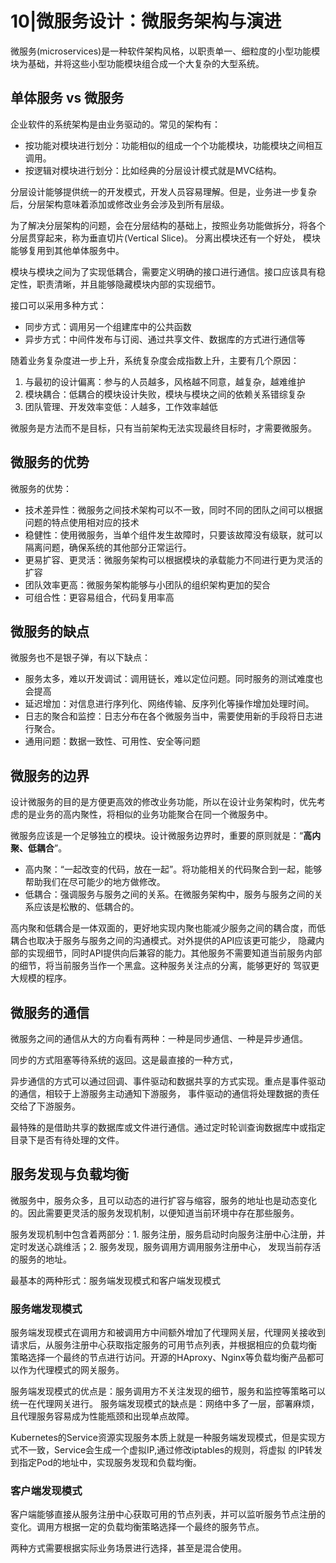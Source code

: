 # 10|微服务设计：微服务架构与演进

微服务(microservices)是一种软件架构风格，以职责单一、细粒度的小型功能模块为基础，并将这些小型功能模块组合成一个大复杂的大型系统。

## 单体服务 vs 微服务

企业软件的系统架构是由业务驱动的。常见的架构有：

- 按功能对模块进行划分：功能相似的组成一个个功能模块，功能模块之间相互调用。
- 按逻辑对模块进行划分：比如经典的分层设计模式就是MVC结构。

分层设计能够提供统一的开发模式，开发人员容易理解。但是，业务进一步复杂后，分层架构意味着添加或修改业务会涉及到所有层级。

为了解决分层架构的问题，会在分层结构的基础上，按照业务功能做拆分，将各个分层贯穿起来，称为垂直切片(Vertical Slice)。
分离出模块还有一个好处， 模块能够复用到其他单体服务中。

模块与模块之间为了实现低耦合，需要定义明确的接口进行通信。接口应该具有稳定性，职责清晰，并且能够隐藏模块内部的实现细节。

接口可以采用多种方式：

- 同步方式：调用另一个组建库中的公共函数
- 异步方式：中间件发布与订阅、通过共享文件、数据库的方式进行通信等

随着业务复杂度进一步上升，系统复杂度会成指数上升，主要有几个原因：

1. 与最初的设计偏离：参与的人员越多，风格越不同意，越复杂，越难维护
2. 模块耦合：低耦合的模块设计失败，模块与模块之间的依赖关系错综复杂
3. 团队管理、开发效率变低：人越多，工作效率越低

微服务是方法而不是目标，只有当前架构无法实现最终目标时，才需要微服务。

## 微服务的优势

微服务的优势：

- 技术差异性：微服务之间技术架构可以不一致，同时不同的团队之间可以根据问题的特点使用相对应的技术
- 稳健性：使用微服务，当单个组件发生故障时，只要该故障没有级联，就可以隔离问题，确保系统的其他部分正常运行。
- 更易扩容、更灵活：微服务架构可以根据模块的承载能力不同进行更为灵活的扩容
- 团队效率更高：微服务架构能够与小团队的组织架构更加的契合
- 可组合性：更容易组合，代码复用率高

## 微服务的缺点

微服务也不是银子弹，有以下缺点：

- 服务太多，难以开发调试：调用链长，难以定位问题。同时服务的测试难度也会提高
- 延迟增加：对信息进行序列化、网络传输、反序列化等操作增加处理时间。
- 日志的聚合和监控：日志分布在各个微服务当中，需要使用新的手段将日志进行聚合。
- 通用问题：数据一致性、可用性、安全等问题

## 微服务的边界

设计微服务的目的是方便更高效的修改业务功能，所以在设计业务架构时，优先考虑的是业务的高内聚性，将相似的业务功能聚合在同一个微服务中。

微服务应该是一个足够独立的模块。设计微服务边界时，重要的原则就是：“**高内聚、低耦合**”。

- 高内聚：“一起改变的代码，放在一起”。将功能相关的代码聚合到一起，能够帮助我们在尽可能少的地方做修改。
- 低耦合：强调服务与服务之间的关系。在微服务架构中，服务与服务之间的关系应该是松散的、低耦合的。

高内聚和低耦合是一体双面的，更好地实现内聚也能减少服务之间的耦合度，而低耦合也取决于服务与服务之间的沟通模式。对外提供的API应该更可能少，
隐藏内部的实现细节，同时API提供向后兼容的能力。其他服务不需要知道当前服务内部的细节，将当前服务当作一个黑盒。这种服务关注点的分离，能够更好的
驾驭更大规模的程序。

## 微服务的通信

微服务之间的通信从大的方向看有两种：一种是同步通信、一种是异步通信。

同步的方式阻塞等待系统的返回。这是最直接的一种方式，

异步通信的方式可以通过回调、事件驱动和数据共享的方式实现。重点是事件驱动的通信，相较于上游服务主动通知下游服务，
事件驱动的通信将处理数据的责任交给了下游服务。

最特殊的是借助共享的数据库或文件进行通信。通过定时轮训查询数据库中或指定目录下是否有待处理的文件。

## 服务发现与负载均衡

微服务中，服务众多，且可以动态的进行扩容与缩容，服务的地址也是动态变化的。因此需要更灵活的服务发现机制，以便知道当前环境中存在那些服务。

服务发现机制中包含着两部分：1. 服务注册，服务启动时向服务注册中心注册，并定时发送心跳维活；2. 服务发现，服务调用方调用服务注册中心，
发现当前存活的服务的地址。

最基本的两种形式：服务端发现模式和客户端发现模式

### 服务端发现模式

服务端发现模式在调用方和被调用方中间额外增加了代理网关层，代理网关接收到请求后，从服务注册中心获取指定服务的可用节点列表，并根据相应的负载均衡
策略选择一个最终的节点进行访问。开源的HAproxy、Nginx等负载均衡产品都可以作为代理模式的网关服务。

服务端发现模式的优点是：服务调用方不关注发现的细节，服务和监控等策略可以统一在代理网关进行。
服务端发现模式的缺点是：网络中多了一层，部署麻烦，且代理服务容易成为性能瓶颈和出现单点故障。

Kubernetes的Service资源实现服务本质上就是一种服务端发现模式，但是实现方式不一致，Service会生成一个虚拟IP,通过修改iptables的规则，将虚拟
的IP转发到指定Pod的地址中，实现服务发现和负载均衡。

### 客户端发现模式

客户端能够直接从服务注册中心获取可用的节点列表，并可以监听服务节点注册的变化。调用方根据一定的负载均衡策略选择一个最终的服务节点。

两种方式需要根据实际业务场景进行选择，甚至是混合使用。